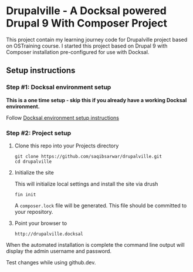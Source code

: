 # Drupalville - A Docksal powered Drupal 9 With Composer Project

This project contain my learning journey code for Drupalville project based on OSTraining course. I started this project based on Drupal 9 with Composer installation pre-configured for use with Docksal.

## Setup instructions

### Step #1: Docksal environment setup

**This is a one time setup - skip this if you already have a working Docksal environment.**

Follow [Docksal environment setup instructions](https://docs.docksal.io/getting-started/setup/)

### Step #2: Project setup

1. Clone this repo into your Projects directory

    ```
    git clone https://github.com/saqibsarwar/drupalville.git
    cd drupalville
    ```

2. Initialize the site

    This will initialize local settings and install the site via drush

    ```
    fin init
    ```
   A `composer.lock` file will be generated. This file should be committed to your repository.

3. Point your browser to

    ```
    http://drupalville.docksal
    ```

When the automated installation is complete the command line output will display the admin username and password.

Test changes while using github.dev.